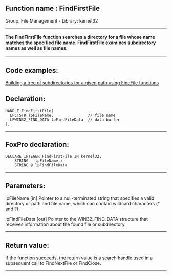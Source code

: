
## Function name : FindFirstFile
Group: File Management - Library: kernel32    
***  


#### The FindFirstFile function searches a directory for a file whose name matches the specified file name. FindFirstFile examines subdirectory names as well as file names.
***  


## Code examples:
[Building a tree of subdirectories for a given path using FindFile functions](../../samples/sample_236.md)  

## Declaration:
```foxpro  
HANDLE FindFirstFile(
  LPCTSTR lpFileName,               // file name
  LPWIN32_FIND_DATA lpFindFileData  // data buffer
);  
```  
***  


## FoxPro declaration:
```foxpro  
DECLARE INTEGER FindFirstFile IN kernel32;
	STRING   lpFileName,;
	STRING @ lpFindFileData  
```  
***  


## Parameters:
lpFileName 
[in] Pointer to a null-terminated string that specifies a valid directory or path and file name, which can contain wildcard characters (* and ?). 

lpFindFileData 
[out] Pointer to the WIN32_FIND_DATA structure that receives information about the found file or subdirectory.   
***  


## Return value:
If the function succeeds, the return value is a search handle used in a subsequent call to FindNextFile or FindClose.  
***  

